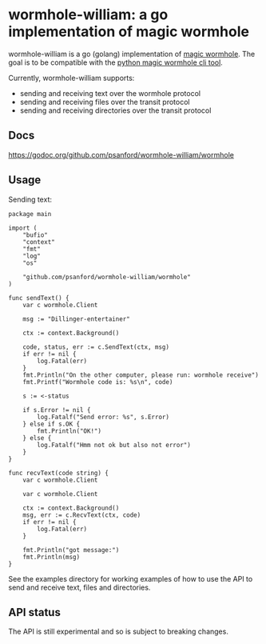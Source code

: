 wormhole-william: a go implementation of magic wormhole
=======================================================

wormhole-william is a go (golang) implementation of [magic wormhole](https://magic-wormhole.readthedocs.io/en/latest/). The goal is to be compatible with the [python magic wormhole cli tool](https://github.com/warner/magic-wormhole).

Currently, wormhole-william supports:
- sending and receiving text over the wormhole protocol
- sending and receiving files over the transit protocol
- sending and receiving directories over the transit protocol

## Docs

https://godoc.org/github.com/psanford/wormhole-william/wormhole

## Usage

Sending text:
```
package main

import (
	"bufio"
	"context"
	"fmt"
	"log"
	"os"

	"github.com/psanford/wormhole-william/wormhole"
)

func sendText() {
	var c wormhole.Client

    msg := "Dillinger-entertainer"

	ctx := context.Background()

	code, status, err := c.SendText(ctx, msg)
	if err != nil {
		log.Fatal(err)
	}
	fmt.Println("On the other computer, please run: wormhole receive")
	fmt.Printf("Wormhole code is: %s\n", code)

	s := <-status

	if s.Error != nil {
		log.Fatalf("Send error: %s", s.Error)
	} else if s.OK {
		fmt.Println("OK!")
	} else {
		log.Fatalf("Hmm not ok but also not error")
	}
}

func recvText(code string) {
	var c wormhole.Client

	var c wormhole.Client

	ctx := context.Background()
	msg, err := c.RecvText(ctx, code)
	if err != nil {
		log.Fatal(err)
	}

	fmt.Println("got message:")
	fmt.Println(msg)
}
```

See the examples directory for working examples of how to use the API to send and receive text, files and directories.

## API status

The API is still experimental and so is subject to breaking changes.
